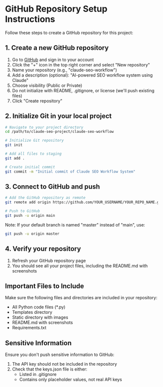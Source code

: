 # GitHub Repository Setup Instructions

Follow these steps to create a GitHub repository for this project:

## 1. Create a new GitHub repository

1. Go to [GitHub](https://github.com/) and sign in to your account
2. Click the "+" icon in the top right corner and select "New repository"
3. Name your repository (e.g., "claude-seo-workflow")
4. Add a description (optional): "AI-powered SEO workflow system using Claude"
5. Choose visibility (Public or Private)
6. Do not initialize with README, .gitignore, or license (we'll push existing files)
7. Click "Create repository"

## 2. Initialize Git in your local project

```bash
# Navigate to your project directory
cd /path/to/claude-seo-project/claude-seo-workflow

# Initialize Git repository
git init

# Add all files to staging
git add .

# Create initial commit
git commit -m "Initial commit of Claude SEO Workflow System"
```

## 3. Connect to GitHub and push

```bash
# Add the GitHub repository as remote
git remote add origin https://github.com/YOUR_USERNAME/YOUR_REPO_NAME.git

# Push to GitHub
git push -u origin main
```

Note: If your default branch is named "master" instead of "main", use:

```bash
git push -u origin master
```

## 4. Verify your repository

1. Refresh your GitHub repository page
2. You should see all your project files, including the README.md with screenshots

## Important Files to Include

Make sure the following files and directories are included in your repository:

- All Python code files (*.py)
- Templates directory
- Static directory with images
- README.md with screenshots
- Requirements.txt

## Sensitive Information

Ensure you don't push sensitive information to GitHub:

1. The API key should not be included in the repository
2. Check that the keys.json file is either:
   - Listed in .gitignore
   - Contains only placeholder values, not real API keys